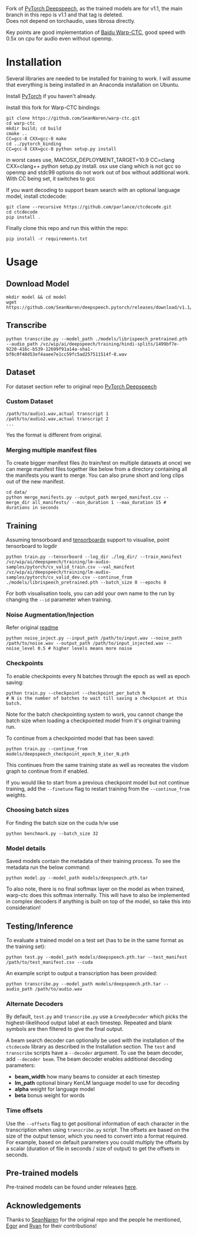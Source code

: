 Fork of [PyTorch Deepspeech](https://github.com/SeanNaren/deepspeech.pytorch), as the trained models are for v1.1, the main branch in this repo is v1.1 and that tag is deleted.  
Does not depend on torchaudio, uses librosa directly.  

Key points are good implementation of [Baidu Warp-CTC](https://github.com/baidu-research/warp-ctc), good speed with 0.5x on cpu for audio even without openmp.  


# Installation

Several libraries are needed to be installed for training to work. I will assume that everything is being installed in
an Anaconda installation on Ubuntu.

Install [PyTorch](https://github.com/pytorch/pytorch#installation) if you haven't already.

Install this fork for Warp-CTC bindings:
```
git clone https://github.com/SeanNaren/warp-ctc.git
cd warp-ctc
mkdir build; cd build
cmake ..
CC=gcc-8 CXX=gcc-8 make
cd ../pytorch_binding
CC=gcc-8 CXX=gcc-8 python setup.py install
```
in worst cases use, MACOSX_DEPLOYMENT_TARGET=10.9 CC=clang CXX=clang++ python setup.py install. osx use clang which is not gcc so openmp and stdc99 options do not work out of box without additional work. With CC being set, it switches to gcc


If you want decoding to support beam search with an optional language model, install ctcdecode:
```
git clone --recursive https://github.com/parlance/ctcdecode.git
cd ctcdecode
pip install .
```

Finally clone this repo and run this within the repo:
```
pip install -r requirements.txt
```

# Usage
## Download Model  
```
mkdir model && cd model
wget https://github.com/SeanNaren/deepspeech.pytorch/releases/download/v1.1/librispeech_pretrained.pth
```

## Transcribe  
```
python transcribe.py --model_path ./models/librispeech_pretrained.pth --audio_path /vz/wip/ai/deepspeech/training/hindi-splits/1499bf7e-9220-416c-b539-12699f91a14a-sha1-bf8c0f48d53ef4aaee7e1cc59fc5ad257511514f-0.wav
```

## Dataset
For dataset section refer to original repo [PyTorch Deepspeech](https://github.com/SeanNaren/deepspeech.pytorch)

### Custom Dataset
```
/path/to/audio1.wav,actual transcript 1
/path/to/audio2.wav,actual transcript 2
...
```
Yes the format is different from original.

### Merging multiple manifest files

To create bigger manifest files (to train/test on multiple datasets at once) we can merge manifest files together like below from a directory
containing all the manifests you want to merge. You can also prune short and long clips out of the new manifest.

```
cd data/
python merge_manifests.py --output_path merged_manifest.csv --merge_dir all_manifests/ --min_duration 1 --max_duration 15 # durations in seconds
```

## Training

Assuming tensorboard and [tensorboardx](https://github.com/lanpa/tensorboard-pytorch) support to visualise, point tensorboard to logdir 

```
python train.py --tensorboard --log_dir ./log_dir/ --train_manifest /vz/wip/ai/deepspeech/training/lm-audio-samples/pytorch/cv_valid_train.csv --val_manifest /vz/wip/ai/deepspeech/training/lm-audio-samples/pytorch/cv_valid_dev.csv --continue_from ./models/librispeech_pretrained.pth --batch_size 8 --epochs 8
```

For both visualisation tools, you can add your own name to the run by changing the `--id` parameter when training.

### Noise Augmentation/Injection
Refer original [readme](https://github.com/SeanNaren/deepspeech.pytorch/tree/v1.1)
```
python noise_inject.py --input_path /path/to/input.wav --noise_path /path/to/noise.wav --output_path /path/to/input_injected.wav --noise_level 0.5 # higher levels means more noise
```

### Checkpoints


To enable checkpoints every N batches through the epoch as well as epoch saving:

```
python train.py --checkpoint --checkpoint_per_batch N 
# N is the number of batches to wait till saving a checkpoint at this batch.
```

Note for the batch checkpointing system to work, you cannot change the batch size when loading a checkpointed model from it's original training
run.

To continue from a checkpointed model that has been saved:

```
python train.py --continue_from models/deepspeech_checkpoint_epoch_N_iter_N.pth
```

This continues from the same training state as well as recreates the visdom graph to continue from if enabled.

If you would like to start from a previous checkpoint model but not continue training, add the `--finetune` flag to restart training
from the `--continue_from` weights.

### Choosing batch sizes

For finding the batch size on the cuda h/w use 
```
python benchmark.py --batch_size 32
```


### Model details

Saved models contain the metadata of their training process. To see the metadata run the below command:

```
python model.py --model_path models/deepspeech.pth.tar
```

To also note, there is no final softmax layer on the model as when trained, warp-ctc does this softmax internally. This will have to also be implemented in complex decoders if anything is built on top of the model, so take this into consideration!

## Testing/Inference

To evaluate a trained model on a test set (has to be in the same format as the training set):

```
python test.py --model_path models/deepspeech.pth.tar --test_manifest /path/to/test_manifest.csv --cuda
```

An example script to output a transcription has been provided:

```
python transcribe.py --model_path models/deepspeech.pth.tar --audio_path /path/to/audio.wav
```

### Alternate Decoders
By default, `test.py` and `transcribe.py` use a `GreedyDecoder` which picks the highest-likelihood output label at each timestep. Repeated and blank symbols are then filtered to give the final output.

A beam search decoder can optionally be used with the installation of the `ctcdecode` library as described in the Installation section. The `test` and `transcribe` scripts have a `--decoder` argument. To use the beam decoder, add `--decoder beam`. The beam decoder enables additional decoding parameters:
- **beam_width** how many beams to consider at each timestep
- **lm_path** optional binary KenLM language model to use for decoding
- **alpha** weight for language model
- **beta** bonus weight for words

### Time offsets

Use the `--offsets` flag to get positional information of each character in the transcription when using `transcribe.py` script. The offsets are based on the size
of the output tensor, which you need to convert into a format required.
For example, based on default parameters you could multiply the offsets by a scalar (duration of file in seconds / size of output) to get the offsets in seconds.

## Pre-trained models

Pre-trained models can be found under releases [here](https://github.com/SeanNaren/deepspeech.pytorch/releases).

## Acknowledgements

Thanks to [SeanNaren](https://github.com/SeanNaren) for the original repo and the people he mentioned, [Egor](https://github.com/EgorLakomkin) and [Ryan](https://github.com/ryanleary) for their contributions!
